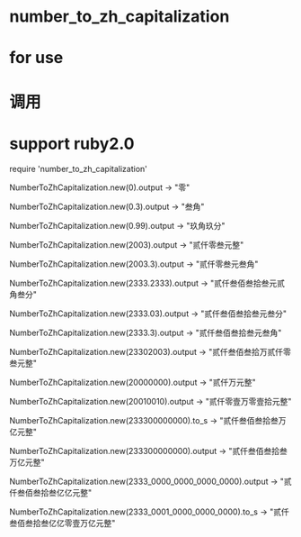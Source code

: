 # number_to_zh_capitalization


# for use
# 调用
# support ruby2.0
require 'number_to_zh_capitalization'

NumberToZhCapitalization.new(0).output -> "零"

NumberToZhCapitalization.new(0.3).output -> "叁角"

NumberToZhCapitalization.new(0.99).output -> "玖角玖分"

NumberToZhCapitalization.new(2003).output -> "贰仟零叁元整"

NumberToZhCapitalization.new(2003.3).output -> "贰仟零叁元叁角"

NumberToZhCapitalization.new(2333.2333).output -> "贰仟叁佰叁拾叁元贰角叁分"

NumberToZhCapitalization.new(2333.03).output -> "贰仟叁佰叁拾叁元叁分"

NumberToZhCapitalization.new(2333.3).output -> "贰仟叁佰叁拾叁元叁角"

NumberToZhCapitalization.new(23302003).output -> "贰仟叁佰叁拾万贰仟零叁元整"

NumberToZhCapitalization.new(20000000).output -> "贰仟万元整"

NumberToZhCapitalization.new(20010010).output -> "贰仟零壹万零壹拾元整"

NumberToZhCapitalization.new(233300000000).to_s -> "贰仟叁佰叁拾叁万亿元整"

NumberToZhCapitalization.new(233300000000).output -> "贰仟叁佰叁拾叁万亿元整"

NumberToZhCapitalization.new(2333_0000_0000_0000_0000).output -> "贰仟叁佰叁拾叁亿亿元整"

NumberToZhCapitalization.new(2333_0001_0000_0000_0000).to_s -> "贰仟叁佰叁拾叁亿亿零壹万亿元整"
